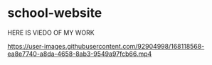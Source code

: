 # school-website
  HERE IS VIEDO OF MY WORK
  

https://user-images.githubusercontent.com/92904998/168118568-ea8e7740-a8da-4658-8ab3-9549a97fcb66.mp4

